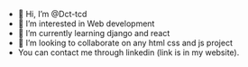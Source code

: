 - 👋 Hi, I’m @Dct-tcd
- 👀 I’m interested in Web development 
- 🌱 I’m currently learning django and react 
- 💞️ I’m looking to collaborate on any html css and js project 
- You can  contact me through linkedin (link is in my website). 

